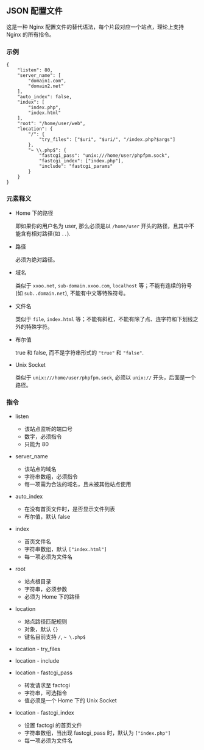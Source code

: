 ## JSON 配置文件
这是一种 Nginx 配置文件的替代语法，每个片段对应一个站点，理论上支持 Nginx 的所有指令。

### 示例

    {
        "listen": 80,
        "server_name": [
            "domain1.com",
            "domain2.net"
        ],
        "auto_index": false,
        "index": [
            "index.php",
            "index.html"
        ],
        "root": "/home/user/web",
        "location": {
            "/": {
                "try_files": ["$uri", "$uri/", "/index.php?$args"]
            },
            "~ \\.php$": {
                "fastcgi_pass": "unix:///home/user/phpfpm.sock",
                "fastcgi_index": ["index.php"],
                "include": "fastcgi_params"
            }
        }
    }

### 元素释义

* Home 下的路径

    即如果你的用户名为 user, 那么必须是以 `/home/user` 开头的路径，且其中不能含有相对路径(如 `..`).
    
* 路径

    必须为绝对路径。
    
* 域名

    类似于 `xxoo.net`, `sub-domain.xxoo.com`, `localhost` 等；不能有连续的符号(如 `sub..domain.net`), 不能有中文等特殊符号。
    
* 文件名

    类似于 `file`, `index.html` 等；不能有斜杠，不能有除了点、连字符和下划线之外的特殊字符。
    
* 布尔值

    true 和 false, 而不是字符串形式的 `"true"` 和 `"false"`.
    
* Unix Socket

    类似于 `unix:///home/user/phpfpm.sock`, 必须以 `unix://` 开头，后面是一个路径。

### 指令

* listen

    * 该站点监听的端口号
    * 数字，必须指令
    * 只能为 80
    
* server_name
    
    * 该站点的域名
    * 字符串数组，必须指令
    * 每一项需为合法的域名，且未被其他站点使用
    
* auto_index

    * 在没有首页文件时，是否显示文件列表
    * 布尔值，默认 false
    
* index

    * 首页文件名
    * 字符串数组，默认 `["index.html"]`
    * 每一项必须为文件名
    
* root

    * 站点根目录
    * 字符串，必须参数
    * 必须为 Home 下的路径
    
* location

    * 站点路径匹配规则
    * 对象，默认 `{}`
    * 键名目前支持 `/`, `~ \.php$`
    
* location - try_files

* location - include
    
* location - fastcgi_pass

    * 转发请求至 factcgi
    * 字符串，可选指令
    * 值必须是一个 Home 下的 Unix Socket
    
* location - fastcgi_index

    * 设置 factcgi 的首页文件
    * 字符串数组，当出现 fastcgi_pass 时，默认为 `["index.php"]`
    * 每一项必须为文件名
